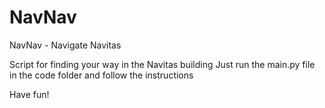 # NavNav
NavNav - Navigate Navitas

Script for finding your way in the Navitas building
Just run the main.py file in the code folder and follow the instructions

Have fun!
